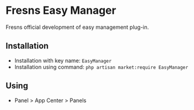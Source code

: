 # Fresns Easy Manager

Fresns official development of easy management plug-in.

## Installation

- Installation with key name: `EasyManager`
- Installation using command: `php artisan market:require EasyManager`

## Using

- Panel > App Center > Panels
